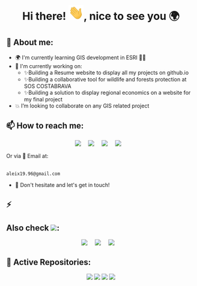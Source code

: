 <h1 align="center">Hi there! <img src="https://raw.githubusercontent.com/ABSphreak/ABSphreak/master/gifs/Hi.gif" width="40px"/>, nice to see you 🌍</h1> 

## 🙇‍ About me:

- :earth_africa: I'm currently learning GIS development in ESRI 🌱🌱
- :construction_worker: I'm currently working on: 
  - ✨Building a Resume website to display all my projects on github.io      
  - ✨Building a collaborative tool for wildlife and forests protection at SOS COSTABRAVA   
  - ✨Building a solution to display regional economics on a website for my final project                
- 💥 I’m looking to collaborate on any GIS related project  

## 📫 How to reach me:

<p align="center">
  <a href="https://twitter.com/aleixbat" target="_blank"><img src="https://img.shields.io/badge/-Twitter-lightblue?style=for-the-badge&logo=Twitter&logoColor=white" /></a>&nbsp;&nbsp;&nbsp;&nbsp;
  <a href="https://www.linkedin.com/in/aleixbatllesureda/" target="_blank"><img src="https://img.shields.io/badge/linkedin-%230077B5.svg?&style=for-the-badge&logo=linkedin&logoColor=white" /></a>&nbsp;&nbsp;&nbsp;&nbsp;
<a href="mailto:aleix19.96@gmail.com" target="_blank"><img src="https://img.shields.io/badge/Email-%230077B5.svg?&style=for-the-badge&logo=Gmail&logoColor=white" /></a>&nbsp;&nbsp;&nbsp;&nbsp;
<a href="https://github.com/ABSphreak/ABSphreak/issues/new" target="_blank"><img src="https://img.shields.io/badge/Github-%230077B5.svg?&style=for-the-badge&logo=Github&logoColor=white" /></a>&nbsp;&nbsp;&nbsp;&nbsp; 
</p>

Or via 📩 Email at:

                                                                aleix19.96@gmail.com

- 💬 Don't hesitate and let's get in touch! 

## ⚡ <h2>Also check <img src="https://raw.githubusercontent.com/ABSphreak/ABSphreak/master/gifs/Earth.gif" width="40px"/>: </h2>

<p align="center">
  <a href="https://codepen.io/Aleixbs" target="_blank"><img src="https://img.shields.io/badge/-Codepen-black?style=for-the-badge&logo=Codepen&logoColor=white" /></a>&nbsp;&nbsp;&nbsp;&nbsp;
  <a href="https://www.kaggle.com/aleixbs" target="_blank"><img src="https://img.shields.io/badge/-kaggle-blue?style=for-the-badge&logo=kaggle&logoColor=white" /></a>&nbsp;&nbsp;&nbsp;&nbsp;
  <a href="https://auth.geeksforgeeks.org/user/esriab710p" target="_blank"><img src="https://img.shields.io/badge/-GeeksForGeeks-green?style=for-the-badge&logo=geeksforgeeks&logoColor=white" /></a>&nbsp;&nbsp;&nbsp;&nbsp;
</p>

## 🧭 Active Repositories:

<p align="center">
  <a href ="https://aleixbs.github.io/MasterGIS_U5_HtmlCSSJs/HTML/CV/ " target="_blank"><img src="https://img.shields.io/badge/Cv-Working-brightgreen " /></a>
  <a href ="https://soscostabrava.cat/ " target="_blank"><img src="https://img.shields.io/badge/SOSCB-On%20Hold-yellow " /></a>
  <a href ="https://www.esri.es/es-es/home " target="_blank"><img src="https://img.shields.io/badge/PFM-Working-brightgreen " /></a>
  <a href ="https://aleixbs.github.io/MasterGIS_U5_HtmlCSSJs/ " target="_blank"><img src="https://img.shields.io/badge/MASTER%20GIS-Working-brightgreen " /></a>
</p>

<!--
**Aleixbs/Aleixbs** is a ✨ _special_ ✨ repository because its `README.md` (this file) appears on your GitHub profile.

Here are some ideas to get you started:

- 🔭 I’m currently working on ...
- 🌱 I’m currently learning ...
- 👯 I’m looking to collaborate on ...
- 🤔 I’m looking for help with ...
- 💬 Ask me about ...
- 📫 How to reach me: ...
- 😄 Pronouns: ...
- ⚡ Fun fact: ...

For more emojis: https://www.webfx.com/tools/emoji-cheat-sheet/
-->
